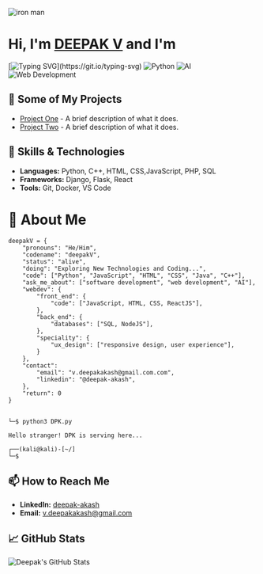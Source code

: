 ![iron man](https://github.com/user-attachments/assets/27f39adb-cb9c-42b9-a596-136f04c0185a)
# Hi, I'm [**DEEPAK V**](www.linkedin.com/in/deepak-akash) and I'm
[![Typing SVG](https://readme-typing-svg.demolab.com/?lines=AI+Enthusiast;A+Software+Developer;A+Python+Developer;A+Web+Developer;Explorer+Of+Technologies;)](https://git.io/typing-svg)
![Python](https://img.shields.io/badge/Python-3.12-blue)
![AI](https://img.shields.io/badge/AI-Enthusiast-green)
![Web Development]([https://img.shields.io/badge/Web%20Development](https://img.shields.io/badge/Web%20Development-React%2C%20Node.js-brightgreen))



## 🌟 Some of My Projects

- [Project One](https://github.com/yourusername/project-one) - A brief description of what it does.
- [Project Two](https://github.com/yourusername/project-two) - A brief description of what it does.

## 🚀 Skills & Technologies

- **Languages:** Python, C++, HTML, CSS,JavaScript, PHP, SQL
- **Frameworks:** Django, Flask, React
- **Tools:** Git, Docker, VS Code

# 🧩 About Me

```
deepakV = {
    "pronouns": "He/Him",
    "codename": "deepakV",
    "status": "alive",
    "doing": "Exploring New Technologies and Coding...",
    "code": ["Python", "JavaScript", "HTML", "CSS", "Java", "C++"],
    "ask_me_about": ["software development", "web development", "AI"],
    "webdev": {
        "front_end": {
            "code": ["JavaScript, HTML, CSS, ReactJS"],
        },
        "back_end": {
            "databases": ["SQL, NodeJS"],
        },
        "speciality": {
            "ux_design": ["responsive design, user experience"],
        }
    },
    "contact": 
        "email": "v.deepakakash@gmail.com.com",
        "linkedin": "@deepak-akash",
    },
    "return": 0
}
```
##
```  ┌──(kali@kali)-[~/]
└─$ python3 DPK.py

Hello stranger! DPK is serving here...

┌──(kali@kali)-[~/]
└─$
```

 
## 📫 How to Reach Me

- **LinkedIn:** [deepak-akash](https://www.linkedin.com/in/deepak-akash)
- **Email:** [v.deepakakash@gmail.com](mailto:v.deepakakash@gmail.com)

## 📈 GitHub Stats

![Deepak's GitHub Stats](https://github-readme-stats.vercel.app/api?username=yourusername&show_icons=true&hide_title=true&count_private=true&hide=prs)
